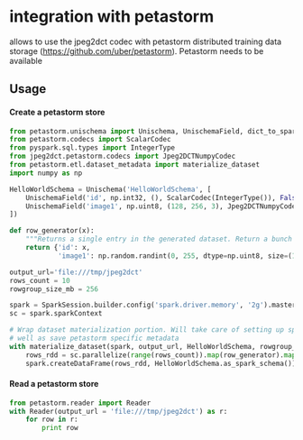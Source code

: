 # integration with petastorm

allows to use the jpeg2dct codec with petastorm distributed training data storage (https://github.com/uber/petastorm).
Petastorm needs to be available

## Usage
#### Create a petastorm store
```python
from petastorm.unischema import Unischema, UnischemaField, dict_to_spark_row
from petastorm.codecs import ScalarCodec
from pyspark.sql.types import IntegerType
from jpeg2dct.petastorm.codecs import Jpeg2DCTNumpyCodec
from petastorm.etl.dataset_metadata import materialize_dataset
import numpy as np

HelloWorldSchema = Unischema('HelloWorldSchema', [
    UnischemaField('id', np.int32, (), ScalarCodec(IntegerType()), False),
    UnischemaField('image1', np.uint8, (128, 256, 3), Jpeg2DCTNumpyCodec(), False),
])

def row_generator(x):
    """Returns a single entry in the generated dataset. Return a bunch of random values as an example."""
    return {'id': x,
            'image1': np.random.randint(0, 255, dtype=np.uint8, size=(128, 256, 3))}

output_url='file:///tmp/jpeg2dct'
rows_count = 10
rowgroup_size_mb = 256

spark = SparkSession.builder.config('spark.driver.memory', '2g').master('local[2]').getOrCreate()
sc = spark.sparkContext

# Wrap dataset materialization portion. Will take care of setting up spark environment variables as
# well as save petastorm specific metadata
with materialize_dataset(spark, output_url, HelloWorldSchema, rowgroup_size_mb):
    rows_rdd = sc.parallelize(range(rows_count)).map(row_generator).map(lambda x: dict_to_spark_row(HelloWorldSchema, x))
    spark.createDataFrame(rows_rdd, HelloWorldSchema.as_spark_schema()).coalesce(10).write.mode('overwrite').parquet(output_url)
```

#### Read a petastorm store
```python
from petastorm.reader import Reader
with Reader(output_url = 'file:///tmp/jpeg2dct') as r:
    for row in r:
        print row
```